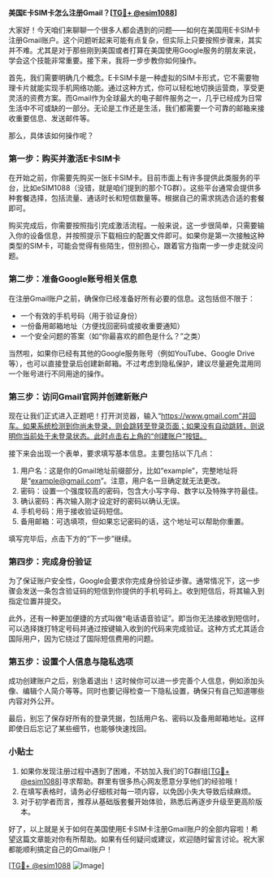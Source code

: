 **美国E卡SIM卡怎么注册Gmail？[[TG💪+ @esim1088](https://t.me/s/esim1088)]**

大家好！今天咱们来聊聊一个很多人都会遇到的问题——如何在美国用E卡SIM卡注册Gmail账户。这个问题听起来可能有点复杂，但实际上只要按照步骤来，其实并不难。尤其是对于那些刚到美国或者打算在美国使用Google服务的朋友来说，学会这个技能非常重要。接下来，我将一步步教你如何操作。

首先，我们需要明确几个概念。E卡SIM卡是一种虚拟的SIM卡形式，它不需要物理卡片就能实现手机网络功能。通过这种方式，你可以轻松地切换运营商，享受更灵活的资费方案。而Gmail作为全球最大的电子邮件服务之一，几乎已经成为日常生活中不可或缺的一部分。无论是工作还是生活，我们都需要一个可靠的邮箱来接收重要信息、发送邮件等。

那么，具体该如何操作呢？

### 第一步：购买并激活E卡SIM卡

在开始之前，你需要先购买一张E卡SIM卡。目前市面上有许多提供此类服务的平台，比如eSIM1088（没错，就是咱们提到的那个TG群）。这些平台通常会提供多种套餐选择，包括流量、通话时长和短信数量等。根据自己的需求挑选合适的套餐即可。

购买完成后，你需要按照指引完成激活流程。一般来说，这一步很简单，只需要输入你的设备信息，并按照提示下载相应的配置文件即可。如果你是第一次接触这种类型的SIM卡，可能会觉得有些陌生，但别担心，跟着官方指南一步一步走就没问题。

### 第二步：准备Google账号相关信息

在注册Gmail账户之前，确保你已经准备好所有必要的信息。这包括但不限于：

- 一个有效的手机号码（用于验证身份）
- 一份备用邮箱地址（方便找回密码或接收重要通知）
- 一个安全问题的答案（如“你最喜欢的颜色是什么？”之类）

当然啦，如果你已经有其他的Google服务账号（例如YouTube、Google Drive等），也可以直接登录后创建新邮箱。不过考虑到隐私保护，建议尽量避免混用同一个账号进行不同用途的操作。

### 第三步：访问Gmail官网并创建新账户

现在让我们正式进入正题吧！打开浏览器，输入“https://www.gmail.com”并回车。如果系统检测到你尚未登录，则会跳转至登录页面；如果没有自动跳转，则说明你当前处于未登录状态。此时点击右上角的“创建账户”按钮。

接下来会出现一个表单，要求填写基本信息。主要包括以下几点：
1. 用户名：这是你的Gmail地址前缀部分，比如“example”，完整地址将是“example@gmail.com”。注意，用户名一旦确定就无法更改。
2. 密码：设置一个强度较高的密码，包含大小写字母、数字以及特殊字符最佳。
3. 确认密码：再次输入刚才设定好的密码以确认无误。
4. 手机号码：用于接收验证码短信。
5. 备用邮箱：可选填项，但如果忘记密码的话，这个地址可以帮助你重置。

填写完毕后，点击下方的“下一步”继续。

### 第四步：完成身份验证

为了保证账户安全性，Google会要求你完成身份验证步骤。通常情况下，这一步骤会发送一条包含验证码的短信到你提供的手机号码上。收到短信后，将其输入到指定位置并提交。

此外，还有一种更加便捷的方式叫做“电话语音验证”。即当你无法接收到短信时，可以选择拨打特定号码并通过按键输入收到的代码来完成验证。这种方式尤其适合国际用户，因为它绕过了国际短信费用的问题。

### 第五步：设置个人信息与隐私选项

成功创建账户之后，别急着退出！这时候你可以进一步完善个人信息，例如添加头像、编辑个人简介等等。同时也要记得检查一下隐私设置，确保只有自己知道哪些内容对外公开。

最后，别忘了保存好所有的登录凭据，包括用户名、密码以及备用邮箱地址。这样即使日后忘记了某些细节，也能够快速找回。

### 小贴士

1. 如果你发现注册过程中遇到了困难，不妨加入我们的TG群组[[TG💪+ @esim1088](https://t.me/s/esim1088)]寻求帮助。群里有很多热心网友愿意分享他们的经验哦！
2. 在填写表格时，请务必仔细核对每一项内容，以免因小失大导致后续麻烦。
3. 对于初学者而言，推荐从基础版套餐开始体验，熟悉后再逐步升级至更高阶版本。

好了，以上就是关于如何在美国使用E卡SIM卡注册Gmail账户的全部内容啦！希望这篇文章能对你有所帮助。如果有任何疑问或建议，欢迎随时留言讨论。祝大家都能顺利搞定自己的Gmail账户！

[[TG💪+ @esim1088](https://t.me/s/esim1088) ![Image](https://i.postimg.cc/4NQfJmqS/Snipaste-2025-05-13-00-14-12.png)]